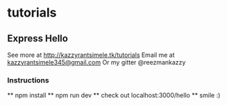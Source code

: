 # tutorials
## Express Hello
See more at http://kazzyrantsimele.tk/tutorials 
 Email me at kazzyrantsimele345@gmail.com
 Or my gitter @reezmankazzy

### Instructions
 ** npm install
 ** npm run dev
 ** check out localhost:3000/hello
 ** smile :)
